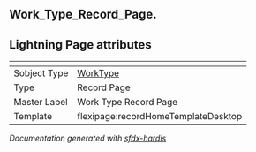 ## Work_Type_Record_Page.

## Lightning Page attributes

|<!-- -->|<!-- -->|
|:---|:---|
|Sobject Type|[WorkType](../objects/WorkType.md)|
|Type| Record Page|
|Master Label|Work Type Record Page|
|Template|flexipage:recordHomeTemplateDesktop|




<!-- Page description -->


_Documentation generated with [sfdx-hardis](https://sfdx-hardis.cloudity.com)_
